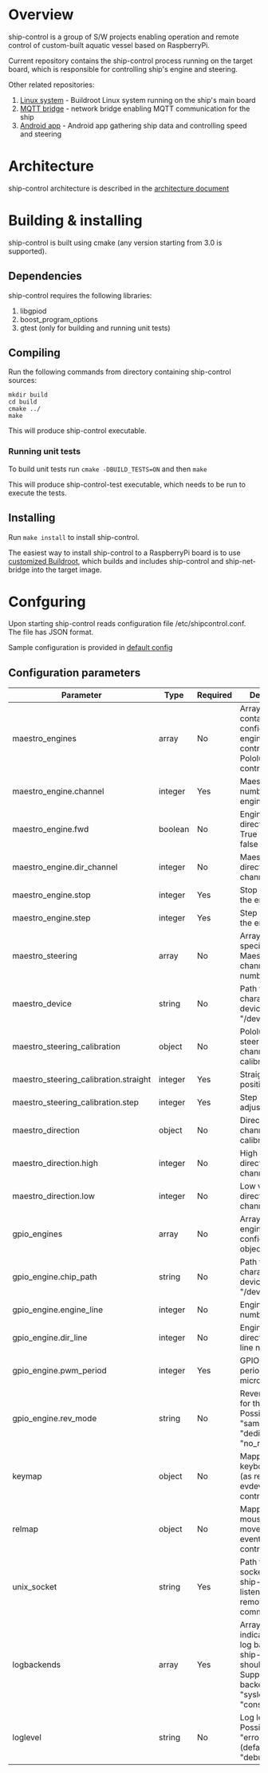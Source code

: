 # Overview
ship-control is a group of S/W projects enabling operation and remote control of custom-built aquatic vessel based on RaspberryPi.

Current repository contains the ship-control process running on the target board, which is responsible for controlling ship's engine and steering.

Other related repositories:

1. [Linux system](https://github.com/MooseTheBrown/ship-buildroot) - Buildroot Linux system running on the ship's main board
2. [MQTT bridge](https://github.com/MooseTheBrown/ship-net-bridge) - network bridge enabling MQTT communication for the ship
3. [Android app](https://github.com/MooseTheBrown/ship-control-android) - Android app gathering ship data and controlling speed and steering

# Architecture

ship-control architecture is described in the [architecture document](./doc/Arch.md)

# Building & installing

ship-control is built using cmake (any version starting from 3.0 is supported).

## Dependencies

ship-control requires the following libraries:

1. libgpiod
2. boost_program_options
3. gtest (only for building and running unit tests)

## Compiling
Run the following commands from directory containing ship-control sources:

    mkdir build
    cd build
    cmake ../
    make

This will produce ship-control executable.

### Running unit tests
To build unit tests run `cmake -DBUILD_TESTS=ON` and then `make`

This will produce ship-control-test executable, which needs to be run to execute the tests.

## Installing
Run `make install` to install ship-control.

The easiest way to install ship-control to a RaspberryPi board is to use [customized Buildroot](https://github.com/MooseTheBrown/ship-buildroot), which builds and includes ship-control and ship-net-bridge into the target image.

# Confguring
Upon starting ship-control reads configuration file /etc/shipcontrol.conf. The file has JSON format.

Sample configuration is provided in [default config](./shipcontrol.conf)

## Configuration parameters
| Parameter | Type | Required | Description |
| --------- | ---- | -------- | ----------- |
| maestro_engines | array | No | Array of objects containing configuration of engines controlled by Pololu Maestro controller |
| maestro_engine.channel | integer | Yes | Maestro channel number for the engine |
| maestro_engine.fwd | boolean | No | Engine rotation direction flag. True - forward, false - reverse |
| maestro_engine.dir_channel | integer | No | Maestro direction channel number |
| maestro_engine.stop | integer | Yes | Stop value for the engine |
| maestro_engine.step | integer | Yes | Step value for the engine |
| maestro_steering | array | No | Array of integers specifying Maestro steering channel numbers |
| maestro_device | string | No | Path to Maestro character device, e.g. "/dev/ttyACM0" |
| maestro_steering_calibration | object | No | Pololu Maestro steering channels calibration |
| maestro_steering_calibration.straight | integer | Yes | Straight steering position |
| maestro_steering_calibration.step | integer | Yes | Step of steering adjustment |
| maestro_direction | object | No | Direction channels calibration |
| maestro_direction.high | integer | No | High value for direction channels |
| maestro_direction.low | integer | No | Low value for direction channels |
| gpio_engines | array | No | Array of GPIO engine configuration objects |
| gpio_engine.chip_path | string | No | Path to GPIO character device, e.g. "/dev/gpiochip0" |
| gpio_engine.engine_line | integer | No | Engine GPIO line number |
| gpio_engine.dir_line | integer | No | Engine rotation direction GPIO line number |
| gpio_engine.pwm_period | integer | Yes | GPIO PWM period in microseconds |
| gpio_engine.rev_mode | string | No | Reverse mode for the engine. Possible values: "same_line", "dedicated_line", "no_reverse" | 
| keymap | object | No | Mapping of keyboard events (as reported by evdev) to ship-control actions |
| relmap | object | No | Mapping of mouse movement events to ship-control actions |
| unix_socket | string | Yes | Path to unix socket, which ship-control listens to for remote commands |
| logbackends | array | Yes | Array of strings indicating which log backends ship-control should use. Supported backends: "syslog", "console" |
| loglevel | string | No | Log level. Possible values: "error", "notice" (default), "debug". |
